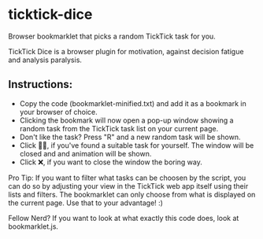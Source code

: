 # ticktick-dice
Browser bookmarklet that picks a random TickTick task for you.

TickTick Dice is a browser plugin for motivation, against decision fatigue and analysis paralysis. 

## Instructions:
- Copy the code (bookmarklet-minified.txt) and add it as a bookmark in your browser of choice.  
- Clicking the bookmark will now open a pop-up window showing a random task from the TickTick task list on your current page.
- Don't like the task? Press "R" and a new random task will be shown.
- Click 💪🏽, if you've found a suitable task for yourself. The window will be closed and and animation will be shown.
- Click ❌, if you want to close the window the boring way.

Pro Tip: If you want to filter what tasks can be choosen by the script, you can do so by adjusting your view in the TickTick web app itself using their lists and filters. The bookmarklet can only choose from what is displayed on the current page. Use that to your advantage! :)

Fellow Nerd? If you want to look at what exactly this code does, look at bookmarklet.js. 
